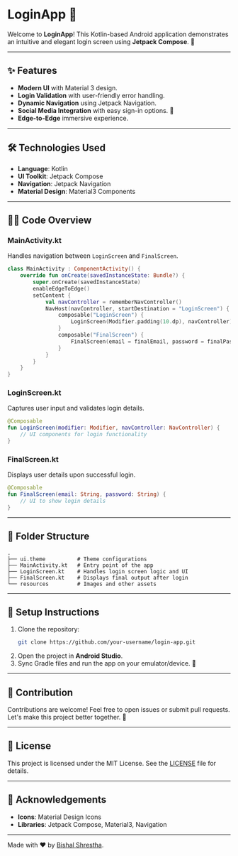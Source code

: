 # LoginApp 🚀

Welcome to **LoginApp**! This Kotlin-based Android application demonstrates an intuitive and elegant login screen using **Jetpack Compose**. 🌟

---

## ✨ Features

- **Modern UI** with Material 3 design.
- **Login Validation** with user-friendly error handling.
- **Dynamic Navigation** using Jetpack Navigation.
- **Social Media Integration** with easy sign-in options. 🎉
- **Edge-to-Edge** immersive experience.

---

## 🛠️ Technologies Used

- **Language**: Kotlin
- **UI Toolkit**: Jetpack Compose
- **Navigation**: Jetpack Navigation
- **Material Design**: Material3 Components

---

## 🧑‍💻 Code Overview

### **MainActivity.kt**

Handles navigation between `LoginScreen` and `FinalScreen`.

```kotlin
class MainActivity : ComponentActivity() {
    override fun onCreate(savedInstanceState: Bundle?) {
        super.onCreate(savedInstanceState)
        enableEdgeToEdge()
        setContent {
            val navController = rememberNavController()
            NavHost(navController, startDestination = "LoginScreen") {
                composable("LoginScreen") {
                    LoginScreen(Modifier.padding(10.dp), navController)
                }
                composable("FinalScreen") {
                    FinalScreen(email = finalEmail, password = finalPassword)
                }
            }
        }
    }
}
```

### **LoginScreen.kt**

Captures user input and validates login details.

```kotlin
@Composable
fun LoginScreen(modifier: Modifier, navController: NavController) {
    // UI components for login functionality
}
```

### **FinalScreen.kt**

Displays user details upon successful login.

```kotlin
@Composable
fun FinalScreen(email: String, password: String) {
    // UI to show login details
}
```

---

## 📂 Folder Structure

```
.
├── ui.theme          # Theme configurations
├── MainActivity.kt   # Entry point of the app
├── LoginScreen.kt    # Handles login screen logic and UI
├── FinalScreen.kt    # Displays final output after login
└── resources         # Images and other assets
```

---

## 🔧 Setup Instructions

1. Clone the repository:
   ```bash
   git clone https://github.com/your-username/login-app.git
   ```
2. Open the project in **Android Studio**.
3. Sync Gradle files and run the app on your emulator/device. 📱

---

## 🌟 Contribution

Contributions are welcome! Feel free to open issues or submit pull requests. Let's make this project better together. 🤝

---

## 📜 License

This project is licensed under the MIT License. See the [LICENSE](LICENSE) file for details.

---

## 🙌 Acknowledgements

- **Icons**: Material Design Icons
- **Libraries**: Jetpack Compose, Material3, Navigation

---

Made with ❤️ by [Bishal Shrestha](https://github.com/Bishal-Stha).


